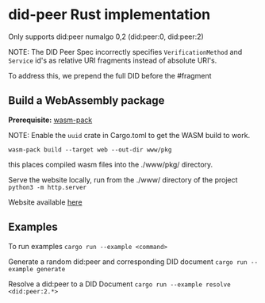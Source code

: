 # did-peer Rust implementation

Only supports did:peer numalgo 0,2 (did:peer:0, did:peer:2)

NOTE:
  The DID Peer Spec incorrectly specifies `VerificationMethod` and `Service`
  id's as relative URI fragments instead of absolute URI's.

  To address this, we prepend the full DID before the #fragment

## Build a WebAssembly package

**Prerequisite:** [wasm-pack](https://rustwasm.github.io/wasm-pack/installer/)

NOTE: Enable the `uuid` crate in Cargo.toml to get the WASM build to work.

`wasm-pack build --target web --out-dir www/pkg`

this places compiled wasm files into the ./www/pkg/ directory.

Serve the website locally, run from the ./www/ directory of the project
`python3 -m http.server`

Website available [here](http://127.0.0.1:8000)

## Examples

To run examples `cargo run --example <command>`

Generate a random did:peer and corresponding DID document
`cargo run --example generate`

Resolve a did:peer to a DID Document
`cargo run --example resolve <did:peer:2.*>`
